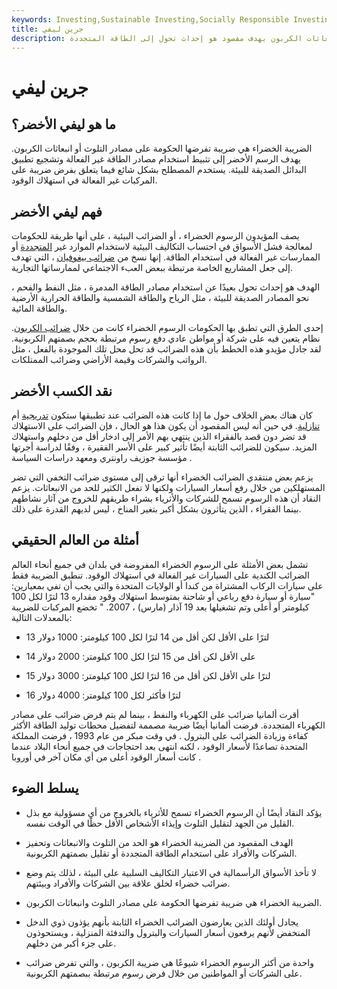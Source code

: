 ```yaml
---
keywords: Investing,Sustainable Investing,Socially Responsible Investing
title: جرين ليفي
description: الضريبة الخضراء هي ضريبة تفرضها الحكومة على مصادر التلوث أو انبعاثات الكربون بهدف مقصود هو إحداث تحول إلى الطاقة المتجددة.
---
```


# جرين ليفي
## ما هو ليفي الأخضر؟

الضريبة الخضراء هي ضريبة تفرضها الحكومة على مصادر التلوث أو انبعاثات الكربون. يهدف الرسم الأخضر إلى تثبيط استخدام مصادر الطاقة غير الفعالة وتشجيع تطبيق البدائل الصديقة للبيئة. يستخدم المصطلح بشكل شائع فيما يتعلق بفرض ضريبة على المركبات غير الفعالة في استهلاك الوقود.

## فهم ليفي الأخضر

يصف المؤيدون الرسوم الخضراء ، أو الضرائب البيئية ، على أنها طريقة للحكومات لمعالجة فشل الأسواق في احتساب التكاليف البيئية لاستخدام الموارد غير [المتجددة](/renewable_resource) أو الممارسات غير الفعالة في استخدام الطاقة. إنها نسخ من [ضرائب بيغوفيان](/pigoviantax) ، التي تهدف إلى جعل المشاريع الخاصة مرتبطة ببعض العبء الاجتماعي لممارساتها التجارية.

الهدف هو إحداث تحول بعيدًا عن استخدام مصادر الطاقة المدمرة ، مثل النفط والفحم ، نحو المصادر الصديقة للبيئة ، مثل الرياح والطاقة الشمسية والطاقة الحرارية الأرضية والطاقة المائية.

إحدى الطرق التي تطبق بها الحكومات الرسوم الخضراء كانت من خلال [ضرائب الكربون](/carbon-dioxide-tax). نظام يتعين فيه على شركة أو مواطن عادي دفع رسوم مرتبطة بحجم بصمتهم الكربونية. لقد جادل مؤيدو هذه الخطط بأن هذه الضرائب قد تحل محل تلك الموجودة بالفعل ، مثل الرواتب والشركات وقيمة الأراضي وضرائب الممتلكات.

## نقد الكسب الأخضر

كان هناك بعض الخلاف حول ما إذا كانت هذه الضرائب عند تطبيقها ستكون [تدريجية](/progressivetax) أم [تنازلية](/regressivetax). في حين أنه ليس المقصود أن يكون هذا هو الحال ، فإن الضرائب على الاستهلاك قد تضر دون قصد بالفقراء الذين ينتهي بهم الأمر إلى ادخار أقل من دخلهم واستهلاك المزيد. سيكون للضرائب الثابتة أيضًا تأثير كبير على الأسر الفقيرة ، وفقًا لدراسة أجرتها مؤسسة جوزيف راونتري ومعهد دراسات السياسة .

يزعم بعض منتقدي الضرائب الخضراء أنها ترقى إلى مستوى ضرائب التخفي التي تضر المستهلكين من خلال رفع أسعار السيارات ولكنها لا تفعل الكثير للحد من الانبعاثات. يزعم النقاد أن هذه الرسوم تسمح للشركات والأثرياء بشراء طريقهم للخروج من آثار نشاطهم بينما الفقراء ، الذين يتأثرون بشكل أكبر بتغير المناخ ، ليس لديهم القدرة على ذلك.

## أمثلة من العالم الحقيقي

تشمل بعض الأمثلة على الرسوم الخضراء المفروضة في بلدان في جميع أنحاء العالم الضرائب الكندية على السيارات غير الفعالة في استهلاك الوقود. تنطبق الضريبة فقط على سيارات الركاب المشتراة من كندا أو الولايات المتحدة والتي يجب أن تفي بمعيارين: "سيارة أو سيارة دفع رباعي أو شاحنة بمتوسط استهلاك وقود مقداره 13 لترًا لكل 100 كيلومتر أو أعلى وتم تشغيلها بعد 19 آذار (مارس) ، 2007. " تخضع المركبات للضريبة بالمعدلات التالية:

- 13 لترًا على الأقل لكن أقل من 14 لترًا لكل 100 كيلومتر: 1000 دولار

- 14 على الأقل لكن أقل من 15 لترًا لكل 100 كيلومتر: 2000 دولار

- 15 لترًا على الأقل لكن أقل من 16 لترًا لكل 100 كيلومتر: 3000 دولار

- 16 لترًا فأكثر لكل 100 كيلومتر: 4000 دولار

أقرت ألمانيا ضرائب على الكهرباء والنفط ، بينما لم يتم فرض ضرائب على مصادر الكهرباء المتجددة. فرضت ألمانيا أيضًا ضريبة مصممة لتفضيل محطات توليد الطاقة الأكثر كفاءة وزيادة الضرائب على البترول . في وقت مبكر من عام 1993 ، فرضت المملكة المتحدة تصاعدًا لأسعار الوقود ، لكنه انتهى بعد احتجاجات في جميع أنحاء البلاد عندما كانت أسعار الوقود أعلى من أي مكان آخر في أوروبا .

## يسلط الضوء

- يؤكد النقاد أيضًا أن الرسوم الخضراء تسمح للأثرياء بالخروج من أي مسؤولية مع بذل القليل من الجهد لتقليل التلوث وإيذاء الأشخاص الأقل حظًا في الوقت نفسه.

- الهدف المقصود من الضريبة الخضراء هو الحد من التلوث والانبعاثات وتحفيز الشركات والأفراد على استخدام الطاقة المتجددة أو تقليل بصمتهم الكربونية.

- لا تأخذ الأسواق الرأسمالية في الاعتبار التكاليف السلبية على البيئة ، لذلك يتم وضع ضرائب خضراء لخلق علاقة بين الشركات والأفراد وبيئتهم.

- الضريبة الخضراء هي ضريبة تفرضها الحكومة على مصادر التلوث وانبعاثات الكربون.

- يجادل أولئك الذين يعارضون الضرائب الخضراء الثابتة بأنهم يؤذون ذوي الدخل المنخفض لأنهم يرفعون أسعار السيارات والبترول والتدفئة المنزلية ، ويستحوذون على جزء أكبر من دخلهم.

- واحدة من أكثر الرسوم الخضراء شيوعًا هي ضريبة الكربون ، والتي تفرض ضرائب على الشركات أو المواطنين من خلال فرض رسوم مرتبطة ببصمتهم الكربونية.

